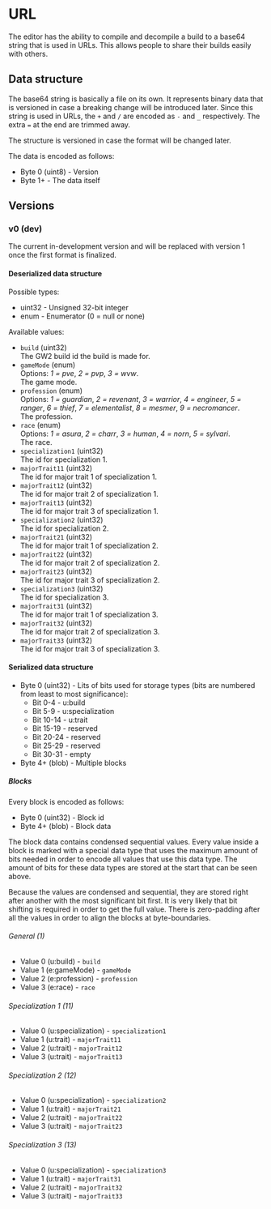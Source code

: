 # URL
The editor has the ability to compile and decompile a build to a base64 string that is used in URLs.
This allows people to share their builds easily with others.

## Data structure
The base64 string is basically a file on its own.
It represents binary data that is versioned in case a breaking change will be introduced later.
Since this string is used in URLs, the `+` and `/` are encoded as `-` and `_` respectively.
The extra `=` at the end are trimmed away.

The structure is versioned in case the format will be changed later.

The data is encoded as follows:
- Byte 0 (uint8) - Version
- Byte 1+ - The data itself

## Versions
### v0 (dev)
The current in-development version and will be replaced with version 1 once the first format is finalized.

#### Deserialized data structure
Possible types:
- uint32 - Unsigned 32-bit integer
- enum - Enumerator (0 = null or none)

Available values:
- `build` (uint32)  
  The GW2 build id the build is made for.
- `gameMode` (enum)  
  Options: *1 = pve*, *2 = pvp*, *3 = wvw*.  
  The game mode.
- `profession` (enum)  
  Options: *1 = guardian*, *2 = revenant*, *3 = warrior*, *4 = engineer*, *5 = ranger*, *6 = thief*, *7 = elementalist*, *8 = mesmer*, *9 = necromancer*.  
  The profession.
- `race` (enum)  
  Options: *1 = asura*, *2 = charr*, *3 = human*, *4 = norn*, *5 = sylvari*.  
  The race.
- `specialization1` (uint32)  
  The id for specialization 1.
- `majorTrait11` (uint32)  
  The id for major trait 1 of specialization 1.
- `majorTrait12` (uint32)  
  The id for major trait 2 of specialization 1.
- `majorTrait13` (uint32)  
  The id for major trait 3 of specialization 1.
- `specialization2` (uint32)  
  The id for specialization 2.
- `majorTrait21` (uint32)  
  The id for major trait 1 of specialization 2.
- `majorTrait22` (uint32)  
  The id for major trait 2 of specialization 2.
- `majorTrait23` (uint32)  
  The id for major trait 3 of specialization 2.
- `specialization3` (uint32)  
  The id for specialization 3.
- `majorTrait31` (uint32)  
  The id for major trait 1 of specialization 3.
- `majorTrait32` (uint32)  
  The id for major trait 2 of specialization 3.
- `majorTrait33` (uint32)  
  The id for major trait 3 of specialization 3.

#### Serialized data structure
- Byte 0 (uint32) - Lits of bits used for storage types (bits are numbered from least to most significance):
  - Bit 0-4 - u:build
  - Bit 5-9 - u:specialization
  - Bit 10-14 - u:trait
  - Bit 15-19 - reserved
  - Bit 20-24 - reserved
  - Bit 25-29 - reserved
  - Bit 30-31 - empty
- Byte 4+ (blob) - Multiple blocks

##### Blocks
Every block is encoded as follows:
- Byte 0 (uint32) - Block id
- Byte 4+ (blob) - Block data

The block data contains condensed sequential values.
Every value inside a block is marked with a special data type that uses the maximum amount of bits needed in order to encode all values that use this data type.
The amount of bits for these data types are stored at the start that can be seen above.

Because the values are condensed and sequential, they are stored right after another with the most significant bit first.
It is very likely that bit shifting is required in order to get the full value.
There is zero-padding after all the values in order to align the blocks at byte-boundaries.

###### General (1)
- Value 0 (u:build) - `build`
- Value 1 (e:gameMode) - `gameMode`
- Value 2 (e:profession) - `profession`
- Value 3 (e:race) - `race`

###### Specialization 1 (11)
- Value 0 (u:specialization) - `specialization1`
- Value 1 (u:trait) - `majorTrait11`
- Value 2 (u:trait) - `majorTrait12`
- Value 3 (u:trait) - `majorTrait13`

###### Specialization 2 (12)
- Value 0 (u:specialization) - `specialization2`
- Value 1 (u:trait) - `majorTrait21`
- Value 2 (u:trait) - `majorTrait22`
- Value 3 (u:trait) - `majorTrait23`

###### Specialization 3 (13)
- Value 0 (u:specialization) - `specialization3`
- Value 1 (u:trait) - `majorTrait31`
- Value 2 (u:trait) - `majorTrait32`
- Value 3 (u:trait) - `majorTrait33`